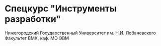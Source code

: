 # Спецкурс "Инструменты разработки"

Нижегородский Государственный Университет им. Н.И. Лобачевского
Факультет ВМК, каф. МО ЭВМ